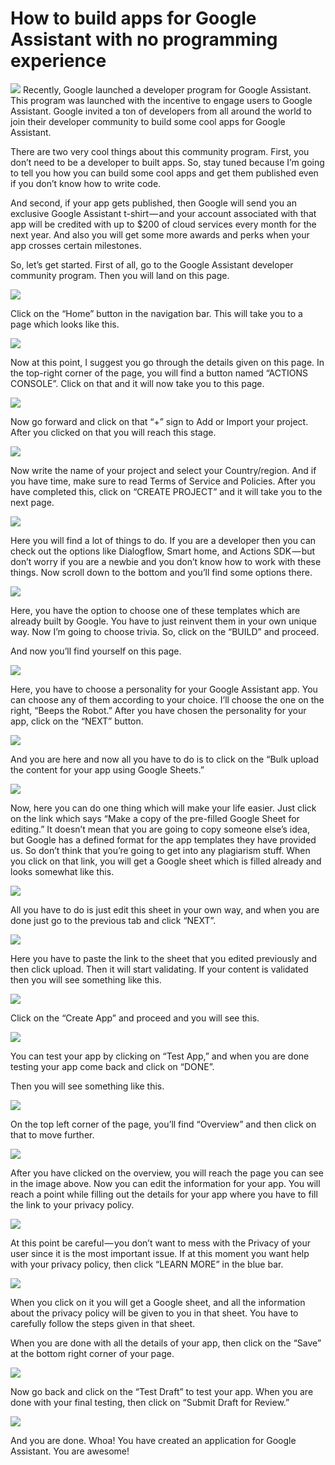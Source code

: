 # How to build apps for Google Assistant with no programming experience
<img src="https://cdn-images-1.medium.com/max/1600/1*b-C4a_VPFWHv6A4imIvN-w.jpeg">
Recently, Google launched a developer program for Google Assistant. This program was launched with the incentive to engage users to Google Assistant. Google invited a ton of developers from all around the world to join their developer community to build some cool apps for Google Assistant.

There are two very cool things about this community program. First, you don’t need to be a developer to built apps. So, stay tuned because I’m going to tell you how you can build some cool apps and get them published even if you don’t know how to write code.

And second, if your app gets published, then Google will send you an exclusive Google Assistant t-shirt — and your account associated with that app will be credited with up to $200 of cloud services every month for the next year. And also you will get some more awards and perks when your app crosses certain milestones.

So, let’s get started. First of all, go to the Google Assistant developer community program. Then you will land on this page.


<img src="https://cdn-images-1.medium.com/max/1600/1*k_P3XHvyxtnIsuP9ZYW-sQ.png">

Click on the “Home” button in the navigation bar. This will take you to a page which looks like this.

<img src="https://cdn-images-1.medium.com/max/1600/1*XU6qPAhKQspsjxi5l4WLQA.png">

Now at this point, I suggest you go through the details given on this page. In the top-right corner of the page, you will find a button named “ACTIONS CONSOLE”. Click on that and it will now take you to this page.

<img src="https://cdn-images-1.medium.com/max/1600/1*aXvdLWhOcHgEMYKOe8HmJA.png">

Now go forward and click on that “+” sign to Add or Import your project. After you clicked on that you will reach this stage.

<img src="https://cdn-images-1.medium.com/max/1600/1*PL2o2LT01MAKFF34ET5gSA.png">

Now write the name of your project and select your Country/region. And if you have time, make sure to read Terms of Service and Policies. After you have completed this, click on “CREATE PROJECT” and it will take you to the next page.

<img src="https://cdn-images-1.medium.com/max/1600/1*KEDFT1Yhax8C7qtXYonNGQ.png">

Here you will find a lot of things to do. If you are a developer then you can check out the options like Dialogflow, Smart home, and Actions SDK — but don’t worry if you are a newbie and you don’t know how to work with these things. Now scroll down to the bottom and you’ll find some options there.

<img src="https://cdn-images-1.medium.com/max/1600/1*41Luy5bXRwA0hvNRHse8bQ.png">

Here, you have the option to choose one of these templates which are already built by Google. You have to just reinvent them in your own unique way. Now I’m going to choose trivia. So, click on the “BUILD” and proceed.

And now you’ll find yourself on this page.

<img src="https://cdn-images-1.medium.com/max/1600/1*4RRMsTzUQFa30Pt4AsDlwA.png">

Here, you have to choose a personality for your Google Assistant app. You can choose any of them according to your choice. I’ll choose the one on the right, “Beeps the Robot.” After you have chosen the personality for your app, click on the “NEXT” button.

<img src="https://cdn-images-1.medium.com/max/1600/1*gmlkex9jjlH3Qwii3RAsPg.png">

And you are here and now all you have to do is to click on the “Bulk upload the content for your app using Google Sheets.”

<img src="https://cdn-images-1.medium.com/max/1600/1*SVJX_TLvYbOAuRuudP8E7Q.png">

Now, here you can do one thing which will make your life easier. Just click on the link which says “Make a copy of the pre-filled Google Sheet for editing.” It doesn’t mean that you are going to copy someone else’s idea, but Google has a defined format for the app templates they have provided us. So don’t think that you’re going to get into any plagiarism stuff. When you click on that link, you will get a Google sheet which is filled already and looks somewhat like this.

<img src="https://cdn-images-1.medium.com/max/1600/1*1D5BDQpa9FKuqehCJdp1Wg.png">

All you have to do is just edit this sheet in your own way, and when you are done just go to the previous tab and click “NEXT”.

<img src="https://cdn-images-1.medium.com/max/1600/1*puq9woFLvYNDiHArw0NX7A.png">

Here you have to paste the link to the sheet that you edited previously and then click upload. Then it will start validating. If your content is validated then you will see something like this.

<img src="https://cdn-images-1.medium.com/max/1600/1*ctlSmbIl7qkpXf4bCVh6ng.png">

Click on the “Create App” and proceed and you will see this.

<img src="https://cdn-images-1.medium.com/max/1600/1*t_dmbD9Lw1uEEyGVuqhQdg.png">

You can test your app by clicking on “Test App,” and when you are done testing your app come back and click on “DONE”.

Then you will see something like this.

<img src="https://cdn-images-1.medium.com/max/1600/1*2r3A1hdM1YCqfVcWSkF6tw.png">

On the top left corner of the page, you’ll find “Overview” and then click on that to move further.

<img src="https://cdn-images-1.medium.com/max/1600/1*Hw75jXJ3Tf-uMg8b6dVGkQ.png">

After you have clicked on the overview, you will reach the page you can see in the image above. Now you can edit the information for your app. You will reach a point while filling out the details for your app where you have to fill the link to your privacy policy.

<img src="https://cdn-images-1.medium.com/max/1600/1*5frFkzyQjZ-vw6DDflXsdg.png">

At this point be careful — you don’t want to mess with the Privacy of your user since it is the most important issue. If at this moment you want help with your privacy policy, then click “LEARN MORE” in the blue bar.

<img src="https://cdn-images-1.medium.com/max/1600/1*5DVEzpPkOO78fRTK4CPPhQ.png">

When you click on it you will get a Google sheet, and all the information about the privacy policy will be given to you in that sheet. You have to carefully follow the steps given in that sheet.

When you are done with all the details of your app, then click on the “Save” at the bottom right corner of your page.

<img src="https://cdn-images-1.medium.com/max/1600/1*uHaal9aAmlVc7jvgD1D0kg.png">

Now go back and click on the “Test Draft” to test your app. When you are done with your final testing, then click on “Submit Draft for Review.”

<img src="https://cdn-images-1.medium.com/max/1600/1*VccTG0v29jycZuE1UYYGCA.png">

And you are done. Whoa! You have created an application for Google Assistant. You are awesome!

